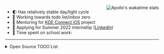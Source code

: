 <a href="https://github.com/anuraghazra/github-readme-stats">
  <img align="right"  src="https://github-readme-stats.vercel.app/api/wakatime?username=Apollonian&layout=compact" alt="Apollo's wakatime stats" />
</a>


<!-- 😄 Pronouns: they/any -->
- 🌓 Has relatively stable day/light cycle <!-- 🐱 Is nocturnal -->
- 🎯 Working towards todo list/inbox zero <!-- 🙁 Has trouble schelduing equally important tasks, throttles, and falls back to doing neither urgent nor important tasks. -->
- 🚩 Mentoring for [KDE Connect iOS](https://invent.kde.org/network/kdeconnect-ios) project
- 💼 Applying for Summer 2022 internship ([LinkedIn](https://www.linkedin.com/in/apollozhu/))
- 📓 Time spent on school work:
<!-- 🧩 Coding in [Minecraft: Education Edition](https://education.minecraft.net/) -->

---

<details>
  <summary>Open Source TODO List</summary>

<a href="https://github.com/anuraghazra/github-readme-stats">
  <img align="right"  src="https://github-readme-stats.vercel.app/api?username=ApolloZhu&theme=gradient&bg_color=30,56CCF2,2F80ED&title_color=fff&text_color=fff&hide_rank=true" alt="Apollo's GitHub stats" />
</a>
  
  
  - 贡献代码/文档给 Swift 社区
    - [ ] Swift educational notes
  - 更新咕咕咕的项目
    - [ ] [翻译/校对 CS193p](https://github.com/Apollonyan/CS193p-Developing-Apps-for-iOS-Spring-2020)
    - [ ] 发布 Dynamic Dark Mode 更新
    - [ ] 更新 BilibiliKit 对番剧封面的支持

</details>
